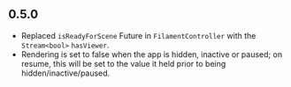 ## 0.5.0

* Replaced `isReadyForScene` Future in `FilamentController` with the `Stream<bool>` `hasViewer`. 
* Rendering is set to false when the app is hidden, inactive or paused; on resume, this will be set to the value it held prior to being hidden/inactive/paused.
